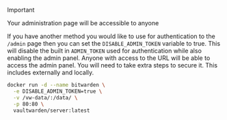 > [!IMPORTANT]
> Your administration page will be accessible to anyone

If you have another method you would like to use for authentication to the `/admin` page then you can set the `DISABLE_ADMIN_TOKEN` variable to true. This will disable the built in `ADMIN_TOKEN` used for authentication while also enabling the admin panel. Anyone with access to the URL will be able to access the admin panel. You will need to take extra steps to secure it. This includes externally and locally.

```bash
docker run -d --name bitwarden \
  -e DISABLE_ADMIN_TOKEN=true \
  -v /vw-data/:/data/ \
  -p 80:80 \
  vaultwarden/server:latest
```